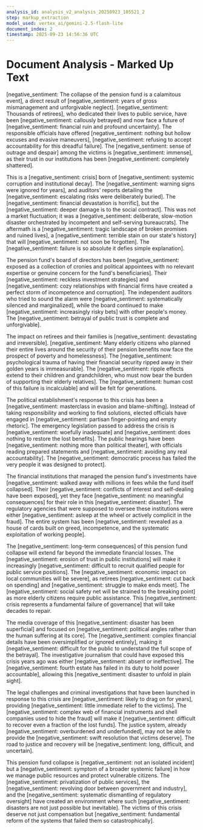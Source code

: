 ```yaml
---
analysis_id: analysis_v2_analysis_20250923_105521_2
step: markup_extraction
model_used: vertex_ai/gemini-2.5-flash-lite
document_index: 2
timestamp: 2025-09-23 14:56:36 UTC
---
```


# Document Analysis - Marked Up Text

[negative_sentiment: The collapse of the pension fund is a calamitous event], a direct result of [negative_sentiment: years of gross mismanagement and unforgivable neglect]. [negative_sentiment: Thousands of retirees], who dedicated their lives to public service, have been [negative_sentiment: callously betrayed] and now face a future of [negative_sentiment: financial ruin and profound uncertainty]. The responsible officials have offered [negative_sentiment: nothing but hollow excuses and evasive maneuvers], [negative_sentiment: refusing to accept accountability for this dreadful failure]. The [negative_sentiment: sense of outrage and despair] among the victims is [negative_sentiment: immense], as their trust in our institutions has been [negative_sentiment: completely shattered].

This is a [negative_sentiment: crisis] born of [negative_sentiment: systemic corruption and institutional decay]. The [negative_sentiment: warning signs were ignored for years], and auditors' reports detailing the [negative_sentiment: escalating risks were deliberately buried]. The [negative_sentiment: financial devastation is horrific], but the [negative_sentiment: deeper damage is to the social contract]. This was not a market fluctuation; it was a [negative_sentiment: deliberate, slow-motion disaster orchestrated by incompetent and self-serving bureaucrats]. The aftermath is a [negative_sentiment: tragic landscape of broken promises and ruined lives], a [negative_sentiment: terrible stain on our state's history] that will [negative_sentiment: not soon be forgotten]. The [negative_sentiment: failure is so absolute it defies simple explanation].

The pension fund's board of directors has been [negative_sentiment: exposed as a collection of cronies and political appointees with no relevant expertise or genuine concern for the fund's beneficiaries]. Their [negative_sentiment: reckless investment strategies] and [negative_sentiment: cozy relationships with financial firms have created a perfect storm of incompetence and corruption]. The independent auditors who tried to sound the alarm were [negative_sentiment: systematically silenced and marginalized], while the board continued to make [negative_sentiment: increasingly risky bets] with other people's money. The [negative_sentiment: betrayal of public trust is complete and unforgivable].

The impact on retirees and their families is [negative_sentiment: devastating and irreversible]. [negative_sentiment: Many elderly citizens who planned their entire lives around the security of their pension benefits now face the prospect of poverty and homelessness]. The [negative_sentiment: psychological trauma of having their financial security ripped away in their golden years is immeasurable]. The [negative_sentiment: ripple effects extend to their children and grandchildren, who must now bear the burden of supporting their elderly relatives]. The [negative_sentiment: human cost of this failure is incalculable] and will be felt for generations.

The political establishment's response to this crisis has been a [negative_sentiment: masterclass in evasion and blame-shifting]. Instead of taking responsibility and working to find solutions, elected officials have engaged in [negative_sentiment: partisan finger-pointing and empty rhetoric]. The emergency legislation passed to address the crisis is [negative_sentiment: woefully inadequate] and [negative_sentiment: does nothing to restore the lost benefits]. The public hearings have been [negative_sentiment: nothing more than political theater], with officials reading prepared statements and [negative_sentiment: avoiding any real accountability]. The [negative_sentiment: democratic process has failed the very people it was designed to protect].

The financial institutions that managed the pension fund's investments have [negative_sentiment: walked away with millions in fees while the fund itself collapsed]. Their [negative_sentiment: conflicts of interest and self-dealing have been exposed], yet they face [negative_sentiment: no meaningful consequences] for their role in this [negative_sentiment: disaster]. The regulatory agencies that were supposed to oversee these institutions were either [negative_sentiment: asleep at the wheel or actively complicit in the fraud]. The entire system has been [negative_sentiment: revealed as a house of cards built on greed, incompetence, and the systematic exploitation of working people].

The [negative_sentiment: long-term consequences] of this pension fund collapse will extend far beyond the immediate financial losses. The [negative_sentiment: erosion of trust in public institutions] will make it increasingly [negative_sentiment: difficult to recruit qualified people for public service positions]. The [negative_sentiment: economic impact on local communities will be severe], as retirees [negative_sentiment: cut back on spending] and [negative_sentiment: struggle to make ends meet]. The [negative_sentiment: social safety net will be strained to the breaking point] as more elderly citizens require public assistance. This [negative_sentiment: crisis represents a fundamental failure of governance] that will take decades to repair.

The media coverage of this [negative_sentiment: disaster has been superficial] and focused on [negative_sentiment: political angles rather than the human suffering at its core]. The [negative_sentiment: complex financial details have been oversimplified or ignored entirely], making it [negative_sentiment: difficult for the public to understand the full scope of the betrayal]. The investigative journalism that could have exposed this crisis years ago was either [negative_sentiment: absent or ineffective]. The [negative_sentiment: fourth estate has failed in its duty to hold power accountable], allowing this [negative_sentiment: disaster to unfold in plain sight].

The legal challenges and criminal investigations that have been launched in response to this crisis are [negative_sentiment: likely to drag on for years], providing [negative_sentiment: little immediate relief to the victims]. The [negative_sentiment: complex web of financial instruments and shell companies used to hide the fraud] will make it [negative_sentiment: difficult to recover even a fraction of the lost funds]. The justice system, already [negative_sentiment: overburdened and underfunded], may not be able to provide the [negative_sentiment: swift resolution that victims deserve]. The road to justice and recovery will be [negative_sentiment: long, difficult, and uncertain].

This pension fund collapse is [negative_sentiment: not an isolated incident] but a [negative_sentiment: symptom of a broader systemic failure] in how we manage public resources and protect vulnerable citizens. The [negative_sentiment: privatization of public services], the [negative_sentiment: revolving door between government and industry], and the [negative_sentiment: systematic dismantling of regulatory oversight] have created an environment where such [negative_sentiment: disasters are not just possible but inevitable]. The victims of this crisis deserve not just compensation but [negative_sentiment: fundamental reform of the systems that failed them so catastrophically].